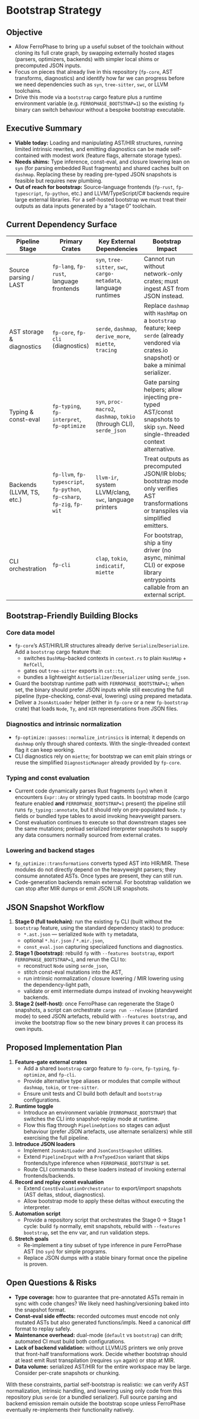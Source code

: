 # Bootstrap Strategy

## Objective
- Allow FerroPhase to bring up a useful subset of the toolchain without cloning its full crate graph, by swapping externally hosted stages (parsers, optimizers, backends) with simpler local shims or precomputed JSON inputs.
- Focus on pieces that already live in this repository (`fp-core`, AST transforms, diagnostics) and identify how far we can progress before we need dependencies such as `syn`, `tree-sitter`, `swc`, or LLVM toolchains.
- Drive this mode via a `bootstrap` cargo feature plus a runtime environment variable (e.g. `FERROPHASE_BOOTSTRAP=1`) so the existing `fp` binary can switch behaviour without a bespoke bootstrap executable.

## Executive Summary
- **Viable today:** Loading and manipulating AST/HIR structures, running limited intrinsic rewrites, and emitting diagnostics can be made self-contained with modest work (feature flags, alternate storage types).
- **Needs shims:** Type inference, const-eval, and closure lowering lean on `syn` (for parsing embedded Rust fragments) and shared caches built on `dashmap`. Replacing these by reading pre-typed JSON snapshots is feasible but requires new plumbing.
- **Out of reach for bootstrap:** Source-language frontends (`fp-rust`, `fp-typescript`, `fp-python`, etc.) and LLVM/TypeScript/C# backends require large external libraries. For a self-hosted bootstrap we must treat their outputs as data inputs generated by a “stage 0” toolchain.

## Current Dependency Surface

| Pipeline Stage | Primary Crates | Key External Dependencies | Bootstrap Impact |
| -------------- | -------------- | ------------------------- | ---------------- |
| Source parsing / LAST | `fp-lang`, `fp-rust`, language frontends | `syn`, `tree-sitter`, `swc`, `cargo-metadata`, language runtimes | Cannot run without network-only crates; must ingest AST from JSON instead. |
| AST storage & diagnostics | `fp-core`, `fp-cli` (diagnostics) | `serde`, `dashmap`, `derive_more`, `miette`, `tracing` | Replace `dashmap` with `HashMap` on a `bootstrap` feature; keep `serde` (already vendored via crates.io snapshot) or bake a minimal serializer. |
| Typing & const-eval | `fp-typing`, `fp-interpret`, `fp-optimize` | `syn`, `proc-macro2`, `dashmap`, `tokio` (through CLI), `serde_json` | Gate parsing helpers; allow injecting pre-typed AST/const snapshots to skip `syn`. Need single-threaded context alternative. |
| Backends (LLVM, TS, etc.) | `fp-llvm`, `fp-typescript`, `fp-python`, `fp-csharp`, `fp-zig`, `fp-wit` | `llvm-ir`, system LLVM/clang, `swc`, language printers | Treat outputs as precomputed JSON/IR blobs; bootstrap mode only verifies AST transformations or transpiles via simplified emitters. |
| CLI orchestration | `fp-cli` | `clap`, `tokio`, `indicatif`, `miette` | For bootstrap, ship a tiny driver (no async, minimal CLI) or expose library entrypoints callable from an external script. |

## Bootstrap-Friendly Building Blocks

### Core data model
- `fp-core`’s AST/HIR/LIR structures already derive `Serialize`/`Deserialize`. Add a `bootstrap` cargo feature that:
  - switches `DashMap`-backed contexts in `context.rs` to plain `HashMap` + `RefCell`,
  - gates out `tree-sitter` exports in `cst::ts`,
  - bundles a lightweight `AstSerializer`/`Deserializer` using `serde_json`.
- Guard the bootstrap runtime path with `FERROPHASE_BOOTSTRAP=1`; when set, the binary should prefer JSON inputs while still executing the full pipeline (type-checking, const-eval, lowering) using prepared metadata.
- Deliver a `JsonAstLoader` helper (either in `fp-core` or a new `fp-bootstrap` crate) that loads `Node`, `Ty`, and `HIR` representations from JSON files.

### Diagnostics and intrinsic normalization
- `fp-optimize::passes::normalize_intrinsics` is internal; it depends on `dashmap` only through shared contexts. With the single-threaded context flag it can keep working.
- CLI diagnostics rely on `miette`; for bootstrap we can emit plain strings or reuse the simplified `DiagnosticManager` already provided by `fp-core`.

### Typing and const evaluation
- Current code dynamically parses Rust fragments (`syn`) when it encounters `Expr::Any` or stringly typed casts. In bootstrap mode (cargo feature enabled **and** `FERROPHASE_BOOTSTRAP=1` present) the pipeline still runs `fp_typing::annotate`, but it should rely on pre-populated `Node.ty` fields or bundled type tables to avoid invoking heavyweight parsers.
- Const evaluation continues to execute so that downstream stages see the same mutations; preload serialized interpreter snapshots to supply any data consumers normally sourced from external crates.

### Lowering and backend stages
- `fp_optimize::transformations` converts typed AST into HIR/MIR. These modules do not directly depend on the heavyweight parsers; they consume annotated ASTs. Once types are present, they can still run.
- Code-generation backends remain external. For bootstrap validation we can stop after MIR dumps or emit JSON LIR snapshots.

## JSON Snapshot Workflow

1. **Stage 0 (full toolchain)**: run the existing `fp` CLI (built without the `bootstrap` feature, using the standard dependency stack) to produce:
   - `*.ast.json` — serialized `Node` with `ty` metadata,
   - optional `*.hir.json` / `*.mir.json`,
   - `const_eval.json` capturing specialized functions and diagnostics.
2. **Stage 1 (bootstrap)**: rebuild `fp` with `--features bootstrap`, export `FERROPHASE_BOOTSTRAP=1`, and rerun the CLI to:
   - reconstruct `Node` using `serde_json`,
   - stitch const-eval mutations into the AST,
   - run intrinsic normalization / closure lowering / MIR lowering using the dependency-light path,
   - validate or emit intermediate dumps instead of invoking heavyweight backends.
3. **Stage 2 (self-host)**: once FerroPhase can regenerate the Stage 0 snapshots, a script can orchestrate `cargo run --release` (standard mode) to seed JSON artefacts, rebuild with `--features bootstrap`, and invoke the bootstrap flow so the new binary proves it can process its own inputs.

## Proposed Implementation Plan

1. **Feature-gate external crates**
   - Add a shared `bootstrap` cargo feature to `fp-core`, `fp-typing`, `fp-optimize`, and `fp-cli`.
   - Provide alternative type aliases or modules that compile without `dashmap`, `tokio`, or `tree-sitter`.
   - Ensure unit tests and CI build both default and `bootstrap` configurations.
2. **Runtime toggle**
   - Introduce an environment variable (`FERROPHASE_BOOTSTRAP`) that switches the CLI into snapshot-replay mode at runtime.
   - Flow this flag through `PipelineOptions` so stages can adjust behaviour (prefer JSON artefacts, use alternate serializers) while still exercising the full pipeline.
3. **Introduce JSON loaders**
   - Implement `JsonAstLoader` and `JsonConstSnapshot` utilities.
   - Extend `PipelineInput` with a `PreTypedJson` variant that skips frontends/type inference when `FERROPHASE_BOOTSTRAP` is set.
   - Route CLI commands to these loaders instead of invoking external frontends/backends.
4. **Record and replay const evaluation**
   - Extend `ConstEvaluationOrchestrator` to export/import snapshots (AST deltas, stdout, diagnostics).
   - Allow bootstrap mode to apply these deltas without executing the interpreter.
5. **Automation script**
   - Provide a repository script that orchestrates the Stage 0 → Stage 1 cycle: build `fp` normally, emit snapshots, rebuild with `--features bootstrap`, set the env var, and run validation steps.
6. **Stretch goals**
   - Re-implement a tiny subset of type inference in pure FerroPhase AST (no `syn`) for simple programs.
   - Replace JSON dumps with a stable binary format once the pipeline is proven.

## Open Questions & Risks
- **Type coverage:** how to guarantee that pre-annotated ASTs remain in sync with code changes? We likely need hashing/versioning baked into the snapshot format.
- **Const-eval side effects:** recorded outcomes must encode not only mutated ASTs but also generated functions/impls. Need a canonical diff format to replay safely.
- **Maintenance overhead:** dual-mode (`default` vs `bootstrap`) can drift; automated CI must build both configurations.
- **Lack of backend validation:** without LLVM/JS printers we only prove that front-half transformations work. Decide whether bootstrap should at least emit Rust transpilation (requires `syn` again) or stop at MIR.
- **Data volume:** serialized AST/HIR for the entire workspace may be large. Consider per-crate snapshots or chunking.

With these constraints, partial self-bootstrap is realistic: we can verify AST normalization, intrinsic handling, and lowering using only code from this repository plus `serde` (or a bundled serializer). Full source parsing and backend emission remain outside the bootstrap scope unless FerroPhase eventually re-implements their functionality natively.
